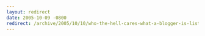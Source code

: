 ```yaml
---
layout: redirect
date: 2005-10-09 -0800
redirect: /archive/2005/10/10/who-the-hell-cares-what-a-blogger-is-listening-to.aspx/
---
```

